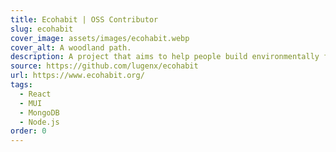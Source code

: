 ```yaml
---
title: Ecohabit | OSS Contributor
slug: ecohabit
cover_image: assets/images/ecohabit.webp
cover_alt: A woodland path.
description: A project that aims to help people build environmentally friendly habits.
source: https://github.com/lugenx/ecohabit
url: https://www.ecohabit.org/
tags:
  - React
  - MUI
  - MongoDB
  - Node.js
order: 0
---
```

